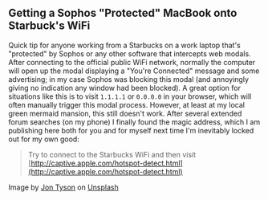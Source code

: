 ## Getting a Sophos "Protected" MacBook onto Starbuck's WiFi

Quick tip for anyone working from a Starbucks on a work laptop that's "protected" by Sophos or any other software that intercepts web modals. After connecting to the official public WiFi network, normally the computer will open up the modal displaying a "You're Connected" message and some advertising; in my case Sophos was blocking this modal (and annoyingly giving no indication any window had been blocked). A great option for situations like this is to visit `1.1.1.1` or `0.0.0.0` in your browser, which will often manually trigger this modal process. However, at least at my local green mermaid mansion, this still doesn't work. After several extended forum searches (on my phone) I finally found the magic address, which I am publishing here both for you and for myself next time I'm inevitably locked out for my own good:

> Try to connect to the Starbucks WiFi and then visit
> [http://captive.apple.com/hotspot-detect.html](http://captive.apple.com/hotspot-detect.html)



Image by <a href="https://unsplash.com/@jontyson?utm_source=unsplash&utm_medium=referral&utm_content=creditCopyText">Jon Tyson</a> on <a href="https://unsplash.com/s/photos/coffee-wifi?utm_source=unsplash&utm_medium=referral&utm_content=creditCopyText">Unsplash</a>
  